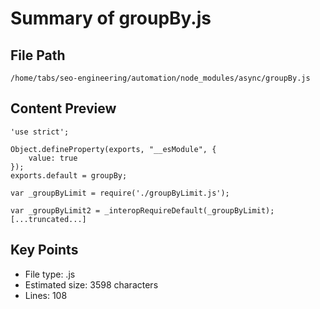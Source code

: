 # Summary of groupBy.js
  
## File Path
`/home/tabs/seo-engineering/automation/node_modules/async/groupBy.js`

## Content Preview
```
'use strict';

Object.defineProperty(exports, "__esModule", {
    value: true
});
exports.default = groupBy;

var _groupByLimit = require('./groupByLimit.js');

var _groupByLimit2 = _interopRequireDefault(_groupByLimit);
[...truncated...]
```

## Key Points
- File type: .js
- Estimated size: 3598 characters
- Lines: 108
